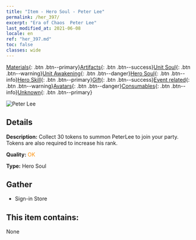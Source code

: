 ```yaml
---
title: "Item - Hero Soul - Peter Lee"
permalink: /her_397/
excerpt: "Era of Chaos  Peter Lee"
last_modified_at: 2021-06-08
locale: en
ref: "her_397.md"
toc: false
classes: wide
---
```

 [Materials](/Items/){: .btn .btn--primary}[Artifacts](/Items/Artifacts/){: .btn .btn--success}[Unit Soul](/Items/UnitSoul/){: .btn .btn--warning}[Unit Awakening](/Items/UnitAwakening/){: .btn .btn--danger}[Hero Soul](/Items/HeroSoul/){: .btn .btn--info}[Hero Skill](/Items/HeroSkill/){: .btn .btn--primary}[Gift](/Items/Gift/){: .btn .btn--success}[Event related](/Items/Events/){: .btn .btn--warning}[Avatars](/Items/Avatars/){: .btn .btn--danger}[Consumables](/Items/Consumables/){: .btn .btn--info}[Unknown](/Items/Unknown/){: .btn .btn--primary}

 ![Peter Lee](/images/h/h_PeterLee.jpg)

## Details
 **Description:** Collect 30 tokens to summon PeterLee to join your party. Tokens are also required to increase his rank.

 **Quality:** <span style="color: #FF8C00">OK</span>

 **Type:** Hero Soul

## Gather

*    Sign-in Store 

## This item contains:

  None

